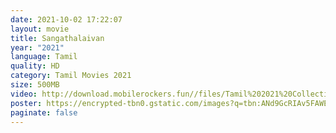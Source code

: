 ```yaml
---
date: 2021-10-02 17:22:07
layout: movie
title: Sangathalaivan
year: "2021"
language: Tamil
quality: HD
category: Tamil Movies 2021
size: 500MB
video: http://download.mobilerockers.fun//files/Tamil%202021%20Collection/Sangathalaivan%20(2021)/Sangathalaivan%20(2021)%20Full%20Movies/Sangathalaivan%20(2021)%20HDRip/Sangathalaivan%20(2021)%20HDRip%20Single%20Part.mp4
poster: https://encrypted-tbn0.gstatic.com/images?q=tbn:ANd9GcRIAv5FAWEig91QHoJTzQIPTv2Jt8VO8lvwQw&usqp=CAU
paginate: false
---
```

